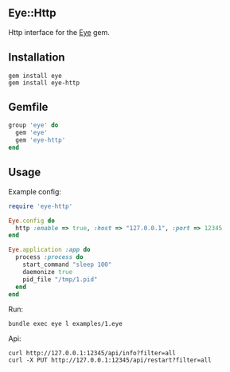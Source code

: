 Eye::Http
---------

Http interface for the [Eye](http://github.com/kostya/eye) gem.

## Installation

    gem install eye
    gem install eye-http

## Gemfile

```ruby
group 'eye' do
  gem 'eye'
  gem 'eye-http'
end
```

## Usage

Example config:

```ruby
require 'eye-http'

Eye.config do
  http :enable => true, :host => "127.0.0.1", :port => 12345
end

Eye.application :app do
  process :process do
    start_command "sleep 100"
    daemonize true
    pid_file "/tmp/1.pid"
  end
end
```

Run:

    bundle exec eye l examples/1.eye

Api:

    curl http://127.0.0.1:12345/api/info?filter=all
    curl -X PUT http://127.0.0.1:12345/api/restart?filter=all
